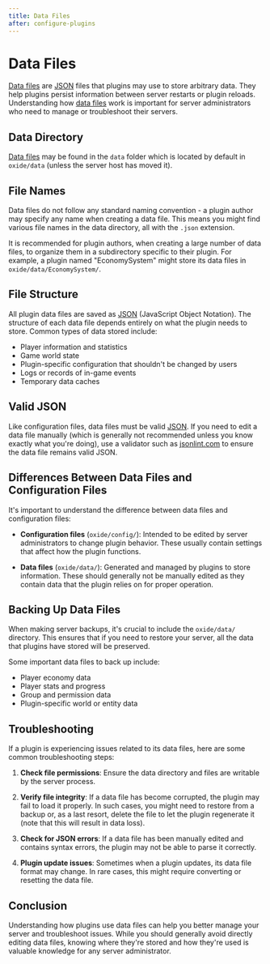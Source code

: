 ```yaml
---
title: Data Files
after: configure-plugins
---
```


# Data Files

<a href="/glossary#data-files" class="glossary-term">Data files</a> are <a href="/glossary#json" class="glossary-term">JSON</a> files that plugins may use to store arbitrary data. They help plugins persist information between server restarts or plugin reloads. Understanding how <a href="/glossary#data-files" class="glossary-term">data files</a> work is important for server administrators who need to manage or troubleshoot their servers.

## Data Directory

<a href="/glossary#data-files" class="glossary-term">Data files</a> may be found in the `data` folder which is located by default in `oxide/data` (unless the server host has moved it).

## File Names

Data files do not follow any standard naming convention - a plugin author may specify any name when creating a data file. This means you might find various file names in the data directory, all with the `.json` extension.

It is recommended for plugin authors, when creating a large number of data files, to organize them in a subdirectory specific to their plugin. For example, a plugin named "EconomySystem" might store its data files in `oxide/data/EconomySystem/`.

## File Structure

All plugin data files are saved as <a href="/glossary#json" class="glossary-term">JSON</a> (JavaScript Object Notation). The structure of each data file depends entirely on what the plugin needs to store. Common types of data stored include:

- Player information and statistics
- Game world state
- Plugin-specific configuration that shouldn't be changed by users
- Logs or records of in-game events
- Temporary data caches

## Valid JSON

Like configuration files, data files must be valid <a href="/glossary#json" class="glossary-term">JSON</a>. If you need to edit a data file manually (which is generally not recommended unless you know exactly what you're doing), use a validator such as [jsonlint.com](https://jsonlint.com) to ensure the data file remains valid JSON.

## Differences Between Data Files and Configuration Files

It's important to understand the difference between data files and configuration files:

- **Configuration files** (`oxide/config/`): Intended to be edited by server administrators to change plugin behavior. These usually contain settings that affect how the plugin functions.

- **Data files** (`oxide/data/`): Generated and managed by plugins to store information. These should generally not be manually edited as they contain data that the plugin relies on for proper operation.

## Backing Up Data Files

When making server backups, it's crucial to include the `oxide/data/` directory. This ensures that if you need to restore your server, all the data that plugins have stored will be preserved.

Some important data files to back up include:

- Player economy data
- Player stats and progress
- Group and permission data
- Plugin-specific world or entity data

## Troubleshooting

If a plugin is experiencing issues related to its data files, here are some common troubleshooting steps:

1. **Check file permissions**: Ensure the data directory and files are writable by the server process.

2. **Verify file integrity**: If a data file has become corrupted, the plugin may fail to load it properly. In such cases, you might need to restore from a backup or, as a last resort, delete the file to let the plugin regenerate it (note that this will result in data loss).

3. **Check for JSON errors**: If a data file has been manually edited and contains syntax errors, the plugin may not be able to parse it correctly.

4. **Plugin update issues**: Sometimes when a plugin updates, its data file format may change. In rare cases, this might require converting or resetting the data file.

## Conclusion

Understanding how plugins use data files can help you better manage your server and troubleshoot issues. While you should generally avoid directly editing data files, knowing where they're stored and how they're used is valuable knowledge for any server administrator.
